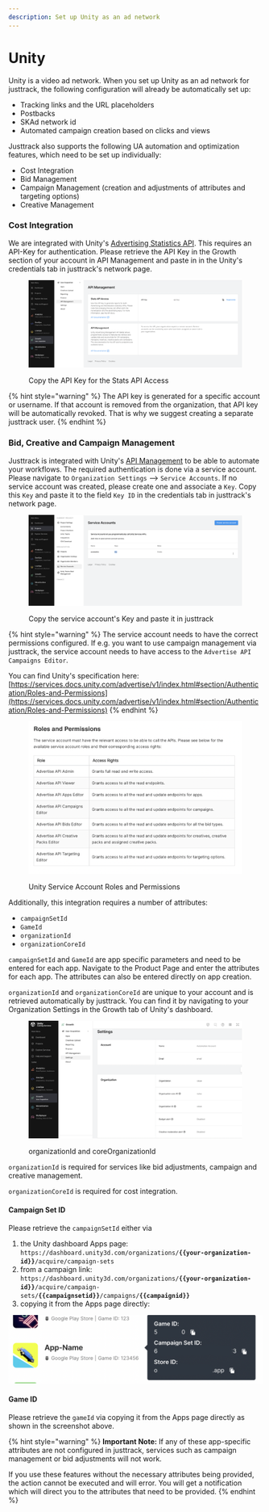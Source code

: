 ```yaml
---
description: Set up Unity as an ad network
---
```


# Unity

Unity is a video ad network. When you set up Unity as an ad network for justtrack, the following configuration will already be automatically set up:

* Tracking links and the URL placeholders
* Postbacks
* SKAd network id
* Automated campaign creation based on clicks and views

Justtrack also supports the following UA automation and optimization features, which need to be set up individually:

* Cost Integration
* Bid Management
* Campaign Management (creation and adjustments of attributes and targeting options)
* Creative Management

### Cost Integration

We are integrated with Unity's [Advertising Statistics API](https://services.docs.unity.com/statistics/v1/index.html). This requires an API-Key for authentication. Please retrieve the API Key in the Growth section of your account in API Management and paste in in the Unity's credentials tab in justtrack's network page.

<figure><img src="../.gitbook/assets/unity-cost-apikey.png" alt=""><figcaption><p>Copy the API Key for the Stats API Access</p></figcaption></figure>

{% hint style="warning" %}
The API key is generated for a specific account or username. If that account is removed from the organization, that API key will be automatically revoked. That is why we suggest creating a separate justtrack user.
{% endhint %}

### Bid, Creative and Campaign Management

Justtrack is integrated with Unity's [API Management](https://services.docs.unity.com/advertise/v1/index.html) to be able to automate your workflows. The required authentication is done via a service account. Please navigate to `Organization Settings` --> `Service Accounts`. If no service account was created, please create one and associate a `Key`. Copy this `Key` and paste it to the field `Key ID` in the credentials tab in justtrack's network page.

<figure><img src="../.gitbook/assets/unity-service-accounts.png" alt=""><figcaption><p>Copy the service account's Key and paste it in justtrack</p></figcaption></figure>

{% hint style="warning" %}
The service account needs to have the correct permissions configured. If e.g. you want to use campaign management via justtrack, the service account needs to have access to the `Advertise API Campaigns Editor`.

You can find Unity's specification here: [https://services.docs.unity.com/advertise/v1/index.html#section/Authentication/Roles-and-Permissions](https://services.docs.unity.com/advertise/v1/index.html#section/Authentication/Roles-and-Permissions)
{% endhint %}

<figure><img src="../.gitbook/assets/Unity-Service-Accounts-Roles-Permissions.png" alt=""><figcaption><p>Unity Service Account Roles and Permissions</p></figcaption></figure>

Additionally, this integration requires a number of attributes:

* `campaignSetId`
* `GameId`
* `organizationId`
* `organizationCoreId`

`campaignSetId` and `GameId` are app specific parameters and need to be entered for each app. Navigate to the Product Page and enter the attributes for each app. The attributes can also be entered directly on app creation.

`organizationId` and `organizationCoreId` are unique to your account and is retrieved automatically by justtrack. You can find it by navigating to your Organization Settings in the Growth tab of Unity's dashboard.

<figure><img src="../.gitbook/assets/unity-orgIds.png" alt=""><figcaption><p>organizationId and coreOrganizationId</p></figcaption></figure>

`organizationId` is required for services like bid adjustments, campaign and creative management.

`organizationCoreId` is required for cost integration.

#### Campaign Set ID

Please retrieve the `campaignSetId` either via

1. the Unity dashboard Apps page: `https://dashboard.unity3d.com/organizations/`**`{{your-organization-id}}`**`/acquire/campaign-sets`
2. from a campaign link: `https://dashboard.unity3d.com/organizations/`**`{{your-organization-id}}`**`/acquire/campaign-sets/`**`{{campaignsetid}}`**`/campaigns/`**`{{campaignid}}`**
3. copying it from the Apps page directly:

![App Overview in Apps Page with Game ID, Campaign Set Id and Store ID. Click on copy to copy the value.](../.gitbook/assets/unity-campaignsetid.png)

#### Game ID

Please retrieve the `gameId` via copying it from the Apps page directly as shown in the screenshot above.

{% hint style="warning" %}
**Important Note:** If any of these app-specific attributes are not configured in justtrack, services such as campaign management or bid adjustments will not work.

If you use these features without the necessary attributes being provided, the action cannot be executed and will error. You will get a notification which will direct you to the attributes that need to be provided.
{% endhint %}
